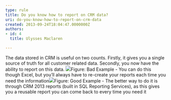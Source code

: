 ```yaml
---
type: rule
title: Do you know how to report on CRM data?
uri: do-you-know-how-to-report-on-crm-data
created: 2013-09-24T18:04:47.0000000Z
authors:
- id: 4
  title: Ulysses Maclaren

---
```


 
The data stored in CRM is useful on two counts. Firstly, it gives you a single source of truth for all customer related data. Secondly, you now have the ability to report on this data.
 ![](/Communication/RulesToBetterCRMForUsers/PublishingImages/report-crm-bad.jpg)Figure: Bad Example - You can do this though Excel, but you’ll always have to re-create your reports each time you need the information![](/Communication/RulesToBetterCRMForUsers/PublishingImages/report-crm-good.jpg)Figure: Good Example - The better way to do it is through CRM 2013 ​reports (built in SQL Reporting Services), as this gives you a reusable report you can come back to every time you need it​
